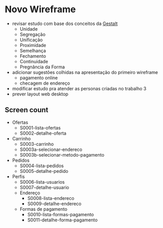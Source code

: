 # Novo Wireframe

- revisar estudo com base dos conceitos da [Gestalt](https://www.chiefofdesign.com.br/gestalt/)
  - Unidade
  - Segregação
  - Unificação
  - Proximidade
  - Semelhança
  - Fechamento
  - Continuidade
  - Pregnância da Forma
- adicionar sugestões colhidas na apresentação do primeiro wireframe
  - pagamento online
  - checagem de endereço
- modificar estudo pra atender as personas criadas no trabalho 3
- prever layout web desktop

## Screen count

- Ofertas
  - S0001-lista-ofertas
  - S0002-detalhe-oferta
- Carrinho
  - S0003-carrinho
  - S0003a-selecionar-endereco
  - S0003b-selecionar-metodo-pagamento
- Pedidos
  - S0004-lista-pedidos
  - S0005-detalhe-pedido
- Perfis
  - S0006-lista-usuarios
  - S0007-detalhe-usuario
  - Endereço
    - S0008-lista-endereco
    - S0009-detalhe-endereco
  - Formas de pagamento
    - S0010-lista-formas-pagamento
    - S0011-detalhe-forma-pagamento
